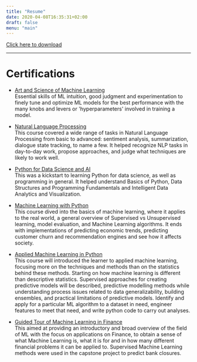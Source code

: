 ```yaml
---
title: "Resume"
date: 2020-04-08T16:35:31+02:00
draft: false
menu: "main"
---
```


[Click here to download](/files/Resume.pdf)

***

# Certifications

* [Art and Science of Machine Learning](https://www.coursera.org/account/accomplishments/certificate/AWHVWA6FZVS7)\
    Essential skills of ML intuition, good judgment and experimentation to finely tune and optimize ML models for the best performance with the many knobs and levers or 'hyperparameters' involved in training a model.

* [Natural Language Processing](https://www.coursera.org/account/accomplishments/certificate/4EB3YLGUTNYK)\
    This course covered a wide range of tasks in Natural Language Processing from basic to advanced: sentiment analysis, summarization, dialogue state tracking, to name a few. It helped recognize NLP tasks in day-to-day work, propose approaches, and judge what techniques are likely to work well. 

* [Python for Data Science and AI](https://www.coursera.org/account/accomplishments/certificate/T6VVRS532WZ8)\
    This was a kickstart to learning Python for data science, as well as programming in general. It helped understand Basics of Python, Data Structures and Programming Fundamentals and Intelligent Data Analytics and Visualization.

* [Machine Learning with Python](https://www.coursera.org/account/accomplishments/certificate/PD6TEL2TNXH7)\
    This course dived into the basics of machine learning, where it applies to the real world, a general overview of Supervised vs Unsupervised learning,  model evaluation, and Machine Learning algorithms. It ends with implementations of predicting economic trends, predicting customer churn and recommendation engines and see how it affects society.

* [Applied Machine Learning in Python](https://www.coursera.org/account/accomplishments/certificate/E72V3VRY9D23)\
    This course will introduced the learner to applied machine learning, focusing more on the techniques and methods than on the statistics behind these methods. Starting on how machine learning is different than descriptive statistics. Supervised approaches for creating predictive models will be described, predictive modelling methods while understanding process issues related to data generalizability, building ensembles, and practical limitations of predictive models. Identify and apply for a particular ML algorithm to a dataset in need, engineer features to meet that need, and write python code to carry out analyses. 

* [Guided Tour of Machine Learning in Finance](https://www.coursera.org/account/accomplishments/certificate/JC64PAFC5SJ7)\
    This aimed at providing an introductory and broad overview of the field of ML with the focus on applications on Finance, to obtain a sense of what Machine Learning is, what it is for and in how many different financial problems it can be applied to. Supervised Machine Learning methods were used in the capstone project to predict bank closures.
